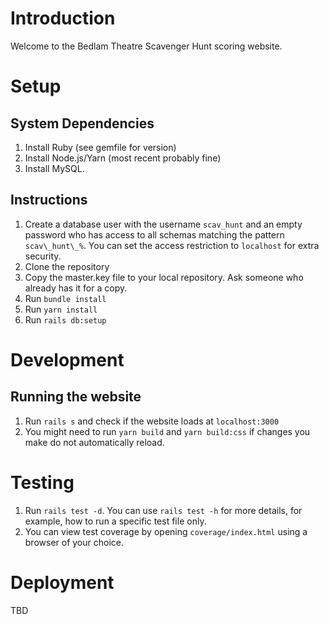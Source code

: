 # Introduction
Welcome to the Bedlam Theatre Scavenger Hunt scoring website.

# Setup
## System Dependencies
1) Install Ruby (see gemfile for version)
2) Install Node.js/Yarn (most recent probably fine)
3) Install MySQL.

## Instructions
1) Create a database user with the username `scav_hunt` and an empty password who has access to all schemas matching the pattern `scav\_hunt\_%`. You can set the access restriction to `localhost` for extra security. 
2) Clone the repository
3) Copy the master.key file to your local repository. Ask someone who already has it for a copy.
4) Run `bundle install`
5) Run `yarn install`
6) Run `rails db:setup`

# Development
## Running the website
1) Run `rails s` and check if the website loads at `localhost:3000`
2) You might need to run `yarn build` and `yarn build:css` if changes you make do not automatically reload.

# Testing
1) Run `rails test -d`. You can use `rails test -h` for more details, for example, how to run a specific test file only.
2) You can view test coverage by opening `coverage/index.html` using a browser of your choice.

# Deployment
TBD